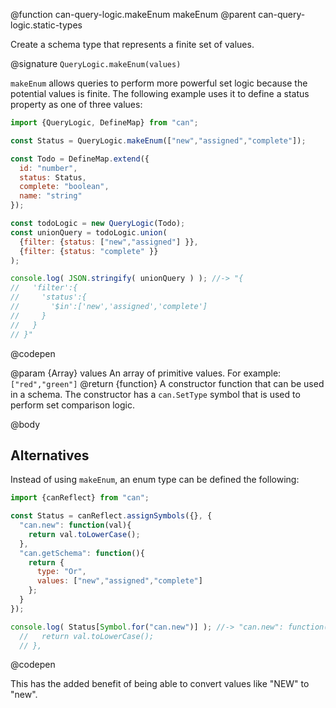 @function can-query-logic.makeEnum makeEnum
@parent can-query-logic.static-types

Create a schema type that represents a finite set of values.

@signature `QueryLogic.makeEnum(values)`

  `makeEnum` allows queries to perform more powerful set logic because
  the potential values is finite.  The following example uses it to
  define a status property as one of three values:

  ```js
  import {QueryLogic, DefineMap} from "can";

  const Status = QueryLogic.makeEnum(["new","assigned","complete"]);

  const Todo = DefineMap.extend({
    id: "number",
    status: Status,
    complete: "boolean",
    name: "string"
  });

  const todoLogic = new QueryLogic(Todo);
  const unionQuery = todoLogic.union(
    {filter: {status: ["new","assigned"] }},
    {filter: {status: "complete" }}
  );

  console.log( JSON.stringify( unionQuery ) ); //-> "{
  //   'filter':{
  //     'status':{
  //       '$in':['new','assigned','complete']
  //     }
  //   }
  // }"
  ```
  @codepen

  @param {Array} values An array of primitive values. For example: `["red","green"]`
  @return {function} A constructor function that can be used in a schema. The constructor has
  a `can.SetType` symbol that is used to perform set comparison logic.


@body

## Alternatives

Instead of using `makeEnum`, an enum type can be defined the following:

```js
import {canReflect} from "can";

const Status = canReflect.assignSymbols({}, {
  "can.new": function(val){
    return val.toLowerCase();
  },
  "can.getSchema": function(){
    return {
      type: "Or",
      values: ["new","assigned","complete"]
    };
  }
});

console.log( Status[Symbol.for("can.new")] ); //-> "can.new": function(val){
  //   return val.toLowerCase();
  // },
```
@codepen

This has the added benefit of being able to convert values like "NEW" to "new".
